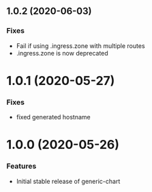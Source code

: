 ## 1.0.2 (2020-06-03)
### Fixes
- Fail if using .ingress.zone with multiple routes
- .ingress.zone is now deprecated 

# 1.0.1 (2020-05-27)
### Fixes
- fixed generated hostname

# 1.0.0 (2020-05-26)
### Features
- Initial stable release of generic-chart
